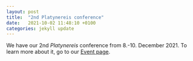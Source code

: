 ```yaml
---
layout: post
title:  "2nd Platynereis conference"
date:   2021-10-02 11:48:10 +0100
categories: jekyll update
---
```


We have our 2nd *Platynereis* conference from 8.-10. December 2021. To learn more about it, go to our [Event page](https://platynereis.com/events/).
